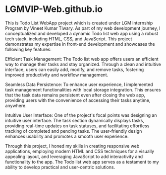 # LGMVIP-Web.github.io
This is Todo List WebApp project which is created under LGM internship Program by Vineet Kumar Tiwary.
As part of my web development journey, I conceptualized and developed a dynamic Todo list web app using a robust tech stack, including HTML, CSS, and JavaScript. This project demonstrates my expertise in front-end development and showcases the following key features:

Efficient Task Management: The Todo list web app offers users an efficient way to manage their tasks and stay organized. Through a clean and intuitive interface, users can easily add, modify, and remove tasks, fostering improved productivity and workflow management.

Seamless Data Persistence: To enhance user experience, I implemented task management functionalities with local storage integration. This ensures that the task data remains persistent even after closing the web app, providing users with the convenience of accessing their tasks anytime, anywhere.

Intuitive User Interface: One of the project's focal points was designing an intuitive user interface. The task section dynamically displays tasks, providing real-time updates on task statuses, and facilitating effortless tracking of completed and pending tasks. The user-friendly design enhances usability and promotes a smooth user experience.

Through this project, I honed my skills in creating responsive web applications, employing modern HTML and CSS techniques for a visually appealing layout, and leveraging JavaScript to add interactivity and functionality to the app. The Todo list web app serves as a testament to my ability to develop practical and user-centric solutions.
